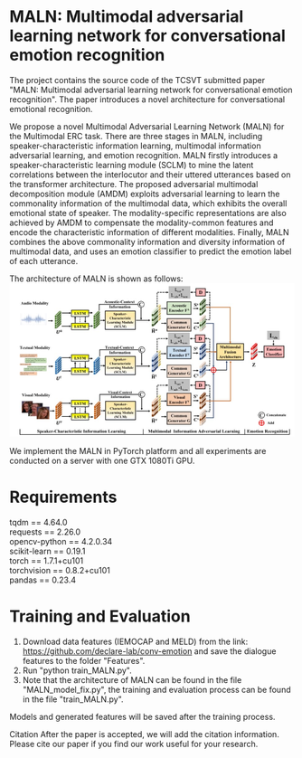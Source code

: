 # MALN: Multimodal adversarial learning network for conversational emotion recognition

The project contains the source code of the TCSVT submitted paper "MALN: Multimodal adversarial learning network for conversational emotion recognition". The paper introduces a novel architecture for conversational emotional recognition. 

We propose a novel Multimodal Adversarial Learning Network (MALN) for the Multimodal ERC task. There are three stages in MALN, including speaker-characteristic information learning, multimodal information adversarial learning, and emotion recognition. MALN firstly introduces a speaker-characteristic learning module (SCLM) to mine the latent correlations between the interlocutor and their uttered utterances based on the transformer architecture. The proposed adversarial multimodal decomposition module (AMDM) exploits adversarial learning to learn the commonality information of the multimodal data, which exhibits the overall emotional state of speaker. The modality-specific representations are also achieved by AMDM to compensate the modality-common features and encode the characteristic information of different modalities. Finally, MALN combines the above commonality information and diversity information of multimodal data, and uses an emotion classifier to predict the emotion label of each utterance.

The architecture of MALN is shown as follows:
![](https://github.com/rmjrmj/MALN/blob/main/architecture.jpg)


We implement the MALN in PyTorch platform and all experiments are conducted on a server with one GTX 1080Ti GPU.

# Requirements
tqdm == 4.64.0 \
requests == 2.26.0 \
opencv-python == 4.2.0.34 \
scikit-learn == 0.19.1 \
torch == 1.7.1+cu101 \
torchvision == 0.8.2+cu101 \
pandas == 0.23.4

# Training and Evaluation
1. Download data features (IEMOCAP and MELD) from the link: https://github.com/declare-lab/conv-emotion and save the dialogue features to the folder "Features".
2. Run "python train_MALN.py".
3. Note that the architecture of MALN can be found in the file "MALN_model_fix.py", the training and evaluation process can be found in the file "train_MALN.py".

Models and generated features will be saved after the training process.

Citation
After the paper is accepted, we will add the citation information. Please cite our paper if you find our work useful for your research.
